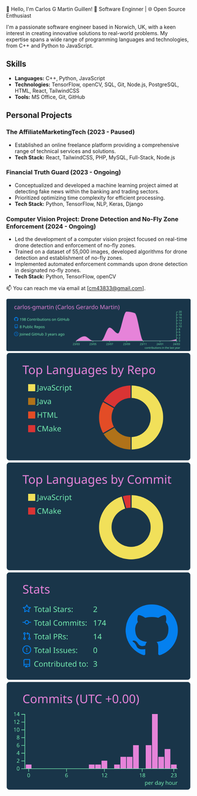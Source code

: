 👋 Hello, I'm Carlos G Martin Guillen! 🚀 Software Enginner | 🌐 Open Source Enthusiast

I'm a passionate software engineer based in Norwich, UK, with a keen interest in creating innovative solutions to real-world problems. My expertise spans a wide range of programming languages and technologies, from C++ and Python to JavaScript.

## Skills
- **Languages:** C++, Python, JavaScript
- **Technologies:** TensorFlow, openCV, SQL, Git, Node.js, PostgreSQL, HTML, React, TailwindCSS
- **Tools:** MS Office, Git, GitHub

## Personal Projects
### The AffiliateMarketingTech (2023 - Paused)
- Established an online freelance platform providing a comprehensive range of technical services and solutions.
- **Tech Stack:** React, TailwindCSS, PHP, MySQL, Full-Stack, Node.js

### Financial Truth Guard (2023 - Ongoing)
- Conceptualized and developed a machine learning project aimed at detecting fake news within the banking and trading sectors.
- Prioritized optimizing time complexity for efficient processing.
- **Tech Stack:** Python, TensorFlow, NLP, Keras, Django

### Computer Vision Project: Drone Detection and No-Fly Zone Enforcement (2024 - Ongoing)
- Led the development of a computer vision project focused on real-time drone detection and enforcement of no-fly zones.
- Trained on a dataset of 55,000 images, developed algorithms for drone detection and establishment of no-fly zones.
- Implemented automated enforcement commands upon drone detection in designated no-fly zones.
- **Tech Stack:** Python, TensorFlow, openCV

📫 You can reach me via email at [cm43833@gmail.com].

[![](https://raw.githubusercontent.com/carlos-gmartin/carlos-gmartin/master/profile-summary-card-output/cobalt/0-profile-details.svg)](https://github.com/vn7n24fzkq/github-profile-summary-cards)
[![](https://raw.githubusercontent.com/carlos-gmartin/carlos-gmartin/master/profile-summary-card-output/cobalt/1-repos-per-language.svg)](https://github.com/vn7n24fzkq/github-profile-summary-cards) [![](https://raw.githubusercontent.com/carlos-gmartin/carlos-gmartin/master/profile-summary-card-output/cobalt/2-most-commit-language.svg)](https://github.com/vn7n24fzkq/github-profile-summary-cards)
[![](https://raw.githubusercontent.com/carlos-gmartin/carlos-gmartin/master/profile-summary-card-output/cobalt/3-stats.svg)](https://github.com/vn7n24fzkq/github-profile-summary-cards) [![](https://raw.githubusercontent.com/carlos-gmartin/carlos-gmartin/master/profile-summary-card-output/cobalt/4-productive-time.svg)](https://github.com/vn7n24fzkq/github-profile-summary-cards)
